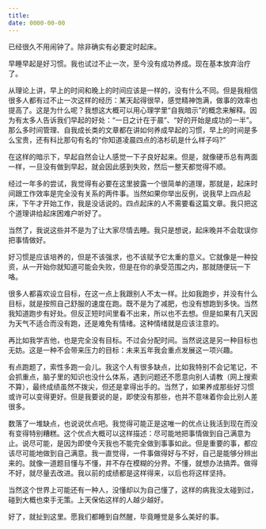 ```yaml
---
title: 
date: 0000-00-00
---
```

已经很久不用闹钟了。除非确实有必要定时起床。

早睡早起是好习惯。我也试过不止一次，至今没有成功养成。现在基本放弃治疗了。

从理论上讲，早上的时间和晚上的时间应该是一样的，没有什么不同。但是我相信很多人都有过不止一次这样的经历：某天起得很早，感觉精神饱满，做事的效率也提高了。这是为什么呢？我想这大概可以用心理学里“自我暗示”的概念来解释。因为有太多人告诉我们早起的好处：“一日之计在于晨”、“好的开始是成功的一半”。那么多时间管理、自我成长类的文章都在讲如何养成早起的习惯，早上的时间是多么宝贵，还有科比那句有名的“你知道凌晨四点的洛杉矶是什么样子吗?”

在这样的暗示下，早起自然会让人感觉一下子良好起来。但是，就像硬币总有两面一样，一旦没有做到早起，就会因此感到失败，然后一整天都觉得不顺。

经过一年多的尝试，我觉得有必要在这里披露一个很简单的道理，那就是，起床时间跟工作效率是完全没有关系的两件事。当然如果你举出反例，说我早上四点起床，下午才开始工作，我是没话说的。四点起床的人不需要看这篇文章。我只把这个道理讲给起床困难户听好了。

当然了，我说这些并不是为了让大家尽情去睡。我只是想说，起床晚并不会耽误你把事情做好。

好习惯是应该培养的，但是不该强求，也不该赋予它太重的意义。它就像是一种投资，从一开始你就知道可能会失败，但是在你的承受范围之内，那就随便玩一下咯。

很多人都喜欢设立目标，在这一点上我跟别人不太一样。比如我跑步，并没有什么目标，就是按照自己舒服的速度在跑。既不是为了减肥，也没有想跑到多快。当然我知道跑步有好处。但反正短时间里看不出来，所以也不去想。但是如果有几天因为天气不适合而没有跑，还是难免有情绪。这种情绪就是应该注意的。

再比如我学吉他，也是完全没有目标。不过会分配时间。当然说这是另一种目标也无妨。这是一种不会带来压力的目标：未来五年我会重点发展这一项兴趣。

有点跑题了，索性多跑一会儿。我这个人有很多缺点，比如我特别不会记笔记，不会抓重点，脑子里的知识也没什么体系，遇到问题还不愿意向别人请教（网上搜索不算），最终成绩虽然不拨尖，但还是拿得出手的。当然了，如果养成那些好习惯或许可以变得更好。但是我要说的是，即使没有那些，也并不意味着你会比别人差很多。

数落了一堆缺点，也说说优点吧。我觉得可能正是这唯一的优点让我活到现在而没有变得特别糟糕。这个优点大概可以这样描述：尽可能地把事情做到自己满意为止。说尽可能，是因为即使今天我也不能完全做到事事如此。但是重要的事，都应该尽可能地做到自己满意。我一直觉得，一件事做得好与不好，自己是能够分辨出来的。就像一道题目懂与不懂，并不存在模糊的分界。不懂，就想办法搞弄。做得不好，就尽量去改进。我以前的成绩都是这样得来，以后也将这样坚持。

当然这个世界上可能还有一种人，没懂却以为自己懂了，这样的病我没太碰到过，碰到大概也束手无策。上天保佑这样的人越少越好。

好了，就扯到这里。愿我们都睡到自然醒，毕竟睡觉是多么美好的事。
